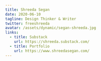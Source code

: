 ```yaml
---
title: Shreeda Segan
date: 2020-06-10
tagline: Design Thinker & Writer
twitter: freeshreeda
avatar: /assets/dynamic/segan-shreeda.jpg
links:
  - title: Substack
    url: https://shreeda.substack.com/
  - title: Portfolio
    url: https://www.shreedasegan.com/
---
```


